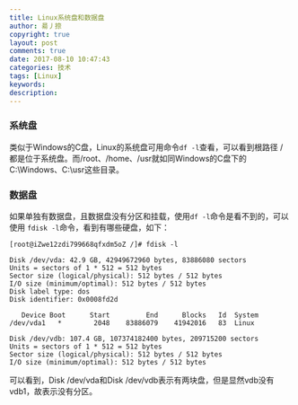 ```yaml
---
title: Linux系统盘和数据盘
author: 昜丿捺
copyright: true
layout: post
comments: true
date: 2017-08-10 10:47:43
categories: 技术
tags: [Linux]
keywords:
description:
---
```

### 系统盘
类似于Windows的C盘，Linux的系统盘可用命令`df -l`查看，可以看到根路径 / 都是位于系统盘。而/root、/home、/usr就如同Windows的C盘下的C:\Windows、C:\usr这些目录。

<!-- more -->

### 数据盘
如果单独有数据盘，且数据盘没有分区和挂载，使用`df -l`命令是看不到的，可以使用 `fdisk -l`命令，看到有哪些硬盘，如下：

	[root@iZwe12zdi799668qfxdm5oZ /]# fdisk -l

	Disk /dev/vda: 42.9 GB, 42949672960 bytes, 83886080 sectors
	Units = sectors of 1 * 512 = 512 bytes
	Sector size (logical/physical): 512 bytes / 512 bytes
	I/O size (minimum/optimal): 512 bytes / 512 bytes
	Disk label type: dos
	Disk identifier: 0x0008fd2d

	   Device Boot      Start         End      Blocks   Id  System
	/dev/vda1   *        2048    83886079    41942016   83  Linux

	Disk /dev/vdb: 107.4 GB, 107374182400 bytes, 209715200 sectors
	Units = sectors of 1 * 512 = 512 bytes
	Sector size (logical/physical): 512 bytes / 512 bytes
	I/O size (minimum/optimal): 512 bytes / 512 bytes

可以看到，Disk /dev/vda和Disk /dev/vdb表示有两块盘，但是显然vdb没有vdb1，故表示没有分区。